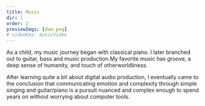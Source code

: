 ```yaml
---
title: Music
dir: l
order: 2
previewImgs: [daw.png]
# videoKey: musicVideo
---
```

As a child, my music journey began with classical piano. I later branched out to guitar, bass and music production.My favorite music has groove, a deep sense of humanity, and touch of otherworldliness. 

After learning quite a bit about digital audio production, I eventually came to the conclusion that communicating emotion and complexity through simple singing and guitar/piano is a pursuit nuanced and complex enough to spend years on without worrying about computer tools.  

